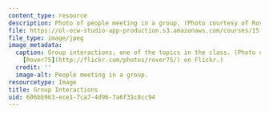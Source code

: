 ```yaml
---
content_type: resource
description: Photo of people meeting in a group. (Photo courtesy of Rover75 on Flickr.)
file: https://ol-ocw-studio-app-production.s3.amazonaws.com/courses/15-341-individuals-groups-and-organizations-fall-2006/606bb963ece17ca74d967a6f31c8cc94_15-341f06.jpg
file_type: image/jpeg
image_metadata:
  caption: Group interactions, one of the topics in the class. (Photo courtesy of
    [Rover75](http://flickr.com/photos/rover75/) on Flickr.)
  credit: ''
  image-alt: People meeting in a group.
resourcetype: Image
title: Group Interactions
uid: 606bb963-ece1-7ca7-4d96-7a6f31c8cc94
---
```

